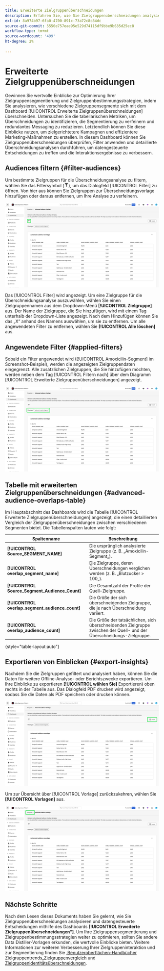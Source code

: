 ```yaml
---
title: Erweiterte Zielgruppenüberschneidungen
description: Erfahren Sie, wie Sie Zielgruppenüberschneidungen analysieren und datengesteuerte Entscheidungen mithilfe des erweiterten Dashboards für Zielgruppenüberschneidungen treffen können. Audiences filtern, Überschneidungen vergleichen und Insights exportieren, um Zielgruppenbestimmungsstrategien zu verbessern.
exl-id: 8a974b97-6fa0-4700-891c-73a72c8c84dc
source-git-commit: 5550e757eae95e529d74115df9bbe9b635d25ec8
workflow-type: tm+mt
source-wordcount: '499'
ht-degree: 2%

---
```


# Erweiterte Zielgruppenüberschneidungen

Gewinnen Sie wertvolle Einblicke zur Optimierung Ihrer Zielgruppensegmentierung und Zielgruppenbestimmungsstrategien, indem Sie analysieren, wie verschiedene Zielgruppensegmente sich mit dem Dashboard [!UICONTROL Erweiterte Zielgruppenüberschneidungen] überschneiden. Untersuchen Sie die tabellarischen Metriken, um Überschneidungen zu identifizieren, die Segmentierung zu verfeinern und redundantes Messaging zu reduzieren. Letztendlich können Sie diese Einblicke nutzen, um zielgerichtetere Kampagnen und effizientere Marketing-Maßnahmen zu erstellen. In diesem Dashboard können Sie Zielgruppenüberschneidungen überprüfen, Filter anwenden und detaillierte Überschneidungsanalysen durchführen, um datengesteuerte Entscheidungen zu treffen und die Interaktionsergebnisse zu verbessern.

## Audiences filtern {#filter-audiences}

Um bestimmte Zielgruppen für die Überschneidungsanalyse zu filtern, wählen Sie das Filtersymbol (![&#x200B; Filtersymbol.](../../../images/icons/filter-icon-white.png)), um das Dialogfeld [!UICONTROL Filter] zu öffnen. Von hier aus können Sie Zielgruppen zur Überschneidungsvorlage hinzufügen oder daraus entfernen, um Ihre Analyse zu verfeinern.

![Die Ansicht „Erweiterte Zielgruppe überschneidet“ mit hervorgehobenem Filtersymbol.](../../images/sql-insights-query-pro-mode/templates/audience-overlaps-filter-icon.png)

Das [!UICONTROL Filter] wird angezeigt. Um eine Zielgruppe für die Überschneidungsanalyse auszuwählen, wählen Sie einen Zielgruppennamen aus dem Dropdown-Menü **[!UICONTROL Zielgruppe]** aus. Der Name der Zielgruppe, die Sie hinzufügen, wird mit einem Tag unterhalb der Dropdown-Liste angezeigt. Nach dem Hinzufügen können Sie das „X“ anhand des Namens auswählen, um sie zu entfernen. Um alle angewendeten Filter zu entfernen, wählen Sie **[!UICONTROL Alle löschen]** aus.

## Angewendete Filter {#applied-filters}

Sobald ein Filter angewendet wird ([!UICONTROL Amoxicilin-Segment] im Screenshot-Beispiel), werden die angezeigten Zielgruppendaten eingegrenzt. Alle zusätzlichen Zielgruppen, die Sie hinzufügen möchten, werden neben dem Tag [!UICONTROL Filtern nach] über dem Diagramm [!UICONTROL Erweiterte Zielgruppenüberschneidungen] angezeigt.

![Das Dashboard „Erweiterte Zielgruppenüberschneidungen“ mit hervorgehobener Filterung nach Amoxicilin-Segment.](../../images/sql-insights-query-pro-mode/templates/audience-overlaps-applied-filters.png)

## Tabelle mit erweiterten Zielgruppenüberschneidungen {#advanced-audience-overlaps-table}

Im Hauptabschnitt des Dashboards wird die Tabelle [!UICONTROL Erweiterte Zielgruppenüberschneidungen] angezeigt, die einen detaillierten Vergleich der Zielgruppenüberschneidungen zwischen verschiedenen Segmenten bietet. Die Tabellenspalten lauten wie folgt:

| Spaltenname | Beschreibung |
|------------------------------------|----------------------------------------------------------------------------------------------|
| **[!UICONTROL Source_SEGMENT_NAME]** | Die ursprünglich analysierte Zielgruppe (z. B. „Amoxicilin-Segment„). |
| **[!UICONTROL overlap_segment_name]** | Die Zielgruppe, deren Überschneidungen verglichen werden (z. B. „Blutzucker > 100„). |
| **[!UICONTROL Source_Segment_Audience_Count]** | Die Gesamtzahl der Profile der Quell-Zielgruppe. |
| **[!UICONTROL overlap_segment_audience_count]** | Die Größe der sich überschneidenden Zielgruppe, die je nach Überschneidung variiert. |
| **[!UICONTROL overlap_audience_count]** | Die Größe der tatsächlichen, sich überschneidenden Zielgruppe zwischen der Quell- und der Überschneidungs-Zielgruppe. |

{style="table-layout:auto"}

## Exportieren von Einblicken {#export-insights}

Nachdem Sie die Zielgruppen gefiltert und analysiert haben, können Sie die Daten für weitere Offline-Analyse- oder Berichtszwecke exportieren. Um Ihre Einblicke zu exportieren **[!UICONTROL wählen Sie]** Exportieren) oben rechts in der Tabelle aus. Das Dialogfeld PDF drucken wird angezeigt, sodass Sie die Daten als PDF speichern oder drucken können.

![Die Ansicht „Erweiterte Zielgruppe überschneidet“ mit hervorgehobener Option „Export“.](../../images/sql-insights-query-pro-mode/templates/audience-overlaps-export.png)

Um zur Übersicht über [!UICONTROL Vorlage] zurückzukehren, wählen Sie **[!UICONTROL Vorlagen]** aus.

![Die Ansicht „Erweiterte Zielgruppe überschneidet“ mit hervorgehobenen Vorlagen.](../../images/sql-insights-query-pro-mode/templates/audience-overlaps-navigation.png)

## Nächste Schritte

Nach dem Lesen dieses Dokuments haben Sie gelernt, wie Sie Zielgruppenüberschneidungen analysieren und datengesteuerte Entscheidungen mithilfe des Dashboards **[!UICONTROL Erweiterte Zielgruppenüberschneidungen“]**. Um Ihre Zielgruppensegmentierung und Zielgruppenbestimmungsstrategien weiter zu optimieren, sollten Sie andere Data Distiller-Vorlagen erkunden, die wertvolle Einblicke bieten. Weitere Informationen zur weiteren Verbesserung Ihrer Zielgruppeninteraktion und zur Segmentierung finden Sie [&#x200B; Benutzeroberflächen-Handbücher &#x200B;](./trends.md)Zielgruppentrends[&#x200B; „Zielgruppenvergleich](./comparison.md) und [Zielgruppenidentitätsüberschneidungen](./identity-overlaps.md).
